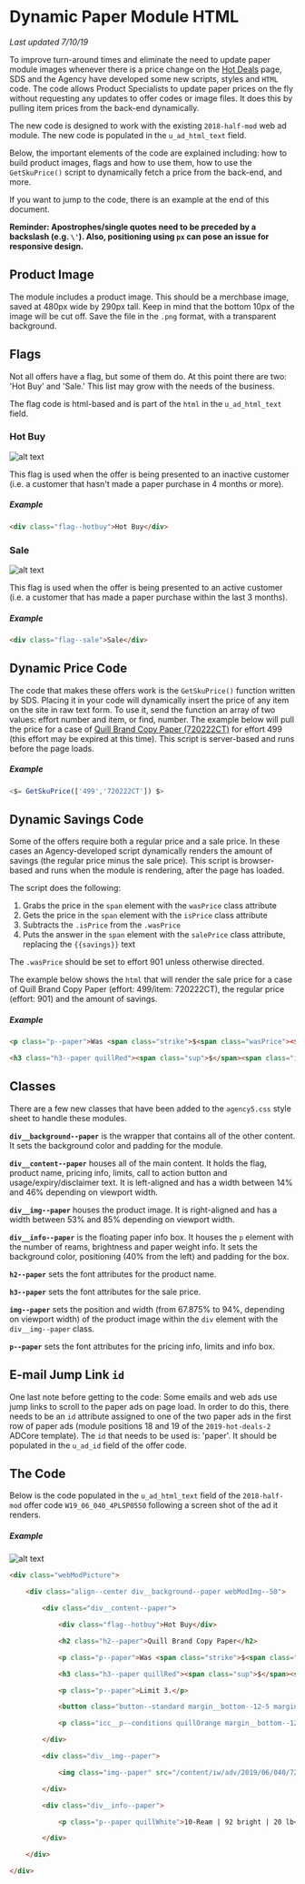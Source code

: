 # Dynamic Paper Module HTML
_Last updated 7/10/19_

To improve turn-around times and eliminate the need to update paper module images whenever there is a price change on the [Hot Deals](https://www.quill.com/daily-deals/cbx/35.html) page, SDS and the Agency have developed some new scripts, styles and `HTML` code. The code allows Product Specialists to update paper prices on the fly without requesting any updates to offer codes or image files. It does this by pulling item prices from the back-end dynamically.

The new code is designed to work with the existing `2018-half-mod` web ad module. The new code is populated in the `u_ad_html_text` field.

Below, the important elements of the code are explained including: how to build product images, flags and how to use them, how to use the `GetSkuPrice()` script to dynamically fetch a price from the back-end, and more.

If you want to jump to the code, there is an example at the end of this document.

__Reminder: Apostrophes/single quotes need to be preceded by a backslash (e.g. `\'`). Also, positioning using `px` can pose an issue for responsive design.__

## Product Image
The module includes a product image. This should be a merchbase image, saved at 480px wide by 290px tall. Keep in mind that the bottom 10px of the image will be cut off. Save the file in the `.png` format, with a transparent background.

## Flags
Not all offers have a flag, but some of them do. At this point there are two: 'Hot Buy' and 'Sale.' This list may grow with the needs of the business.

The flag code is html-based and is part of the `html` in the `u_ad_html_text` field.

### Hot Buy
![alt text](https://www.quill.com/content/iw/images/documentation/hot-buy.png "Hot Buy flag screen shot")

This flag is used when the offer is being presented to an inactive customer (i.e. a customer that hasn't made a paper purchase in 4 months or more).

##### Example
```html
<div class="flag--hotbuy">Hot Buy</div>
```

### Sale
![alt text](https://www.quill.com/content/iw/images/documentation/sale.png "Sale flag screen shot")

This flag is used when the offer is being presented to an active customer (i.e. a customer that has made a paper purchase within the last 3 months).

##### Example
```html
<div class="flag--sale">Sale</div>
```

## Dynamic Price Code
The code that makes these offers work is the `GetSkuPrice()` function written by SDS. Placing it in your code will dynamically insert the price of any item on the site in raw text form. To use it, send the function an array of two values: effort number and item, or find, number. The example below will pull the price for a case of [Quill Brand Copy Paper (720222CT)](https://www.quill.com/quill-brand-copy-paper-8-1-2-x-11-92-bright-20-lb-10-reams-500-sheets-720222/cbs/200885.html?Effort_Code=499&Find_Number=720222CT) for effort 499 (this effort may be expired at this time). This script is server-based and runs before the page loads.

##### Example
```javascript
<$= GetSkuPrice(['499','720222CT']) $>
```

## Dynamic Savings Code
Some of the offers require both a regular price and a sale price. In these cases an Agency-developed script dynamically renders the amount of savings (the regular price minus the sale price). This script is browser-based and runs when the module is rendering, after the page has loaded.

The script does the following:
1. Grabs the price in the `span` element with the `wasPrice` class attribute
2. Gets the price in the `span` element with the `isPrice` class attribute
3. Subtracts the `.isPrice` from the `.wasPrice`
4. Puts the answer in the `span` element with the `salePrice` class attribute, replacing the `{{savings}}` text

The `.wasPrice` should be set to effort 901 unless otherwise directed.

The example below shows the `html` that will render the sale price for a case of Quill Brand Copy Paper (effort: 499/item: 720222CT), the regular price (effort: 901) and the amount of savings.

##### Example
```html
<p class="p--paper">Was <span class="strike">$<span class="wasPrice"><$= GetSkuPrice(['901','720222CT']) $></span></span> Save $<span class="savePrice">{{savings}}</span></p>

<h3 class="h3--paper quillRed"><span class="sup">$</span><span class="isPrice"><$= GetSkuPrice(['499','720222CT']) $></span></h3>
```

## Classes
There are a few new classes that have been added to the `agency5.css` style sheet to handle these modules.

__`div__background--paper`__ is the wrapper that contains all of the other content. It sets the background color and padding for the module.

__`div__content--paper`__ houses all of the main content. It holds the flag, product name, pricing info, limits, call to action button and usage/expiry/disclaimer text. It is left-aligned and has a width between 14% and 46% depending on viewport width.

__`div__img--paper`__ houses the product image. It is right-aligned and has a width between 53% and 85% depending on viewport width.

__`div__info--paper`__ is the floating paper info box. It houses the `p` element with the number of reams, brightness and paper weight info. It sets the background color, positioning (40% from the left) and padding for the box.

__`h2--paper`__ sets the font attributes for the product name.

__`h3--paper`__ sets the font attributes for the sale price.

__`img--paper`__ sets the position and width (from 67.875% to 94%, depending on viewport width) of the product image within the `div` element with the `div__img--paper` class.

__`p--paper`__ sets the font attributes for the pricing info, limits and info box.

## E-mail Jump Link `id`
One last note before getting to the code: Some emails and web ads use jump links to scroll to the paper ads on page load. In order to do this, there needs to be an `id` attribute assigned to one of the two paper ads in the first row of paper ads (module positions 18 and 19 of the `2019-hot-deals-2` ADCore template). The `id` that needs to be used is: 'paper'. It should be populated in the `u_ad_id` field of the offer code.
 
## The Code
Below is the code populated in the `u_ad_html_text` field of the `2018-half-mod` offer code `W19_06_040_4PLSP0550` following a screen shot of the ad it renders.

##### Example
![alt text](https://www.quill.com/content/iw/images/documentation/W19_06_040_4PLSP0550.png "W19_06_040_4PLSP0550 screen shot")

```html
<div class="webModPicture">

	<div class="align--center div__background--paper webModImg--50">

		<div class="div__content--paper">

			<div class="flag--hotbuy">Hot Buy</div>

			<h2 class="h2--paper">Quill Brand Copy Paper</h2>

			<p class="p--paper">Was <span class="strike">$<span class="wasPrice"><$= GetSkuPrice(['901','720222CT']) $></span></span> Save $<span class="savePrice">{{savings}}</span></p>

			<h3 class="h3--paper quillRed"><span class="sup">$</span><span class="isPrice"><$= GetSkuPrice(['510','720222CT']) $></span></h3>

			<p class="p--paper">Limit 3.</p>

			<button class="button--standard margin__bottom--12-5 margin__top--50 pfm scTrack" locater="carousel_1" onclick="showPriceInCart(this,\'200885\',\'510\',\'720222CT\')" sctype="pfm" sku="200885" title="Add to cart">Add to Cart</button>

			<p class="icc__p--conditions quillOrange margin__bottom--12-5" style="width:175px">No further discounts can be applied to the $<$= GetSkuPrice(['510','720222CT']) $> paper price.</p>

		</div>

		<div class="div__img--paper">

			<img class="img--paper" src="/content/iw/adv/2019/06/040/720222CT.png" alt="Quill Brand Copy Paper Case">

		</div>

		<div class="div__info--paper">

			<p class="p--paper quillWhite">10-Ream | 92 bright | 20 lb</p>

		</div>

	</div>

</div>
```